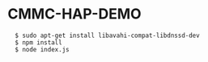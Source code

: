 # CMMC-HAP-DEMO


```
  $ sudo apt-get install libavahi-compat-libdnssd-dev
  $ npm install
  $ node index.js
```
